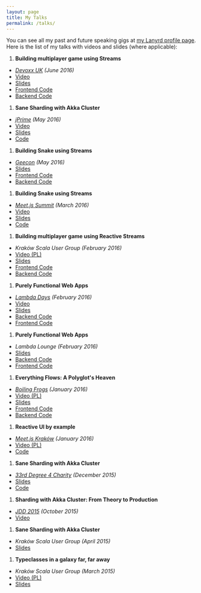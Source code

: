 ```yaml
---
layout: page
title: My Talks
permalink: /talks/
---
```


You can see all my past and future speaking gigs at [my Lanyrd profile page](http://lanyrd.com/profile/miciek-2071/). Here is the list of my talks with videos and slides (where applicable):

1. **Building multiplayer game using Streams** 
  - *[Devoxx UK](http://www.devoxx.co.uk) (June 2016)*
  - [Video](https://www.youtube.com/watch?v=iKTFalVfoSU)
  - [Slides](https://speakerdeck.com/miciek/building-multiplayer-game-using-streams-devoxx-uk-2016)
  - [Frontend Code](https://github.com/miciek/web-snake-react-bacon)
  - [Backend Code](https://github.com/miciek/snake-multiplayer-akka-streams)
1. **Sane Sharding with Akka Cluster**
  - *[jPrime](http://jprime.io) (May 2016)*
  - [Video](https://www.youtube.com/watch?v=f06Otw_DuQU)
  - [Slides](https://speakerdeck.com/miciek/sane-sharding-with-akka-cluster)
  - [Code](https://github.com/miciek/akka-sharding-example)
1. **Building Snake using Streams** 
  - *[Geecon](http://geecon.org) (May 2016)*
  - [Slides](https://speakerdeck.com/miciek/building-snake-using-streams-geecon-2016)
  - [Frontend Code](https://github.com/miciek/web-snake-react-bacon)
  - [Backend Code](https://github.com/miciek/snake-multiplayer-akka-streams)
1. **Building Snake using Streams** 
  - *[Meet.js Summit](http://summit.meetjs.pl) (March 2016)*
  - [Video](https://www.youtube.com/watch?v=JdOpkQ-dMxo/)
  - [Slides](https://speakerdeck.com/miciek/building-snake-using-streams)
  - [Code](https://github.com/miciek/web-snake-react-bacon)
1. **Building multiplayer game using Reactive Streams** 
  - *Kraków Scala User Group (February 2016)*
  - [Video (PL)](https://www.youtube.com/watch?v=MKEbuLsah50)
  - [Slides](https://speakerdeck.com/miciek/building-multiplayer-game-using-reactive-streams)
  - [Frontend Code](https://github.com/miciek/web-snake-react-bacon)
  - [Backend Code](https://github.com/miciek/snake-multiplayer-akka-streams)
1. **Purely Functional Web Apps** 
  - *[Lambda Days](http://www.lambdadays.org) (February 2016)*
  - [Video](https://www.youtube.com/watch?v=oMfF9V52DT4)
  - [Slides](https://speakerdeck.com/miciek/purely-functional-web-apps)
  - [Backend Code](https://github.com/miciek/mr-stats-haskell-servant)
  - [Frontend Code](https://github.com/miciek/mr-stats-frontend-elm)
1. **Purely Functional Web Apps** 
  - *Lambda Lounge (February 2016)*
  - [Slides](https://speakerdeck.com/miciek/purely-functional-web-apps)
  - [Backend Code](https://github.com/miciek/mr-stats-haskell-servant)
  - [Frontend Code](https://github.com/miciek/mr-stats-frontend-elm)
1. **Everything Flows: A Polyglot's Heaven** 
  - *[Boiling Frogs](http://www.boilingfrogs.pl) (January 2016)*
  - [Video (PL)](https://www.youtube.com/watch?v=J8n8j0_6wYU)
  - [Slides](https://docs.google.com/presentation/d/1dMbwDT5tcb95a1YTLTWABejkU-whFASF3B6Lc86L_OE/edit?usp=sharing)
  - [Frontend Code](https://github.com/miciek/web-snake-react-bacon)
  - [Backend Code](https://github.com/miciek/snake-multiplayer-akka-streams)
1. **Reactive UI by example**
  - *[Meet.js Kraków](http://meetjs.pl) (January 2016)*
  - [Video (PL)](http://krakow.meetjs.pl/160112/)
  - [Code](https://github.com/miciek/web-snake-react-bacon)
1. **Sane Sharding with Akka Cluster**
  - *[33rd Degree 4 Charity](http://www.33degree.org) (December 2015)*
  - [Slides](https://speakerdeck.com/miciek/sane-sharding-with-akka-cluster)
  - [Code](https://github.com/miciek/akka-sharding-example)
1. **Sharding with Akka Cluster: From Theory to Production**
  - *[JDD 2015](http://www.jdd.org.pl) (October 2015)*
  - [Video](https://www.youtube.com/watch?v=2oYytf5Y1rY)
1. **Sane Sharding with Akka Cluster**
  - *Kraków Scala User Group (April 2015)* 
  - [Slides](http://www.slideshare.net/miciek/sane-sharding-with-akka-cluster)
1. **Typeclasses in a galaxy far, far away**
  - *Kraków Scala User Group (March 2015)*
  - [Video (PL)](https://www.youtube.com/watch?v=v-gT4Z82CF4)
  - [Slides](http://slides.com/miciek/typeclasses#/)
